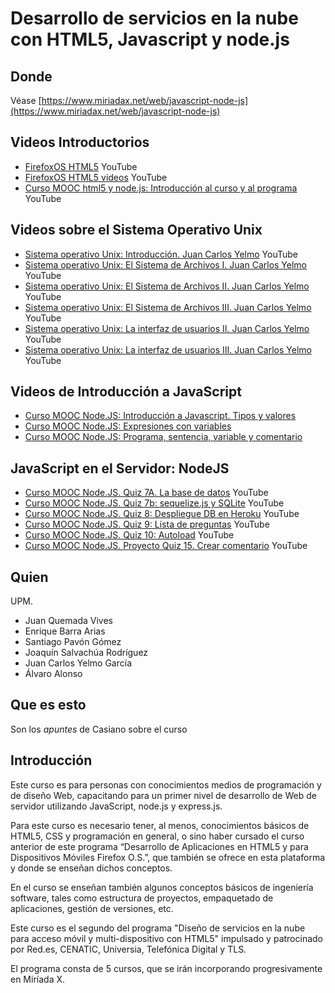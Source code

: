# Desarrollo de servicios en la nube con HTML5, Javascript y node.js

## Donde

Véase
[https://www.miriadax.net/web/javascript-node-js](https://www.miriadax.net/web/javascript-node-js)

## Videos Introductorios

* [FirefoxOS HTML5](https://www.youtube.com/channel/UCi0iZJ2QSU4koTMJ5WeUaVA) YouTube
* [FirefoxOS HTML5 videos](https://www.youtube.com/user/FirefoxOSHTML5/videos) YouTube
* [Curso MOOC html5 y node.js: Introducción al curso y al programa](https://youtu.be/5uvM7zeLGyQ) YouTube

## Videos sobre el Sistema Operativo Unix

* [Sistema operativo Unix: Introducción. Juan Carlos Yelmo](https://youtu.be/_nRGuGA4G5w) YouTube
* [Sistema operativo Unix: El Sistema de Archivos I. Juan Carlos Yelmo](https://youtu.be/11qPfkJo_b0) YouTube
* [Sistema operativo Unix: El Sistema de Archivos II. Juan Carlos Yelmo](https://youtu.be/VjaEbmT7SQQ) YouTube
* [Sistema operativo Unix: El Sistema de Archivos III. Juan Carlos Yelmo](https://youtu.be/3gY_HiYiimY) YouTube
* [Sistema operativo Unix: La interfaz de usuarios II. Juan Carlos Yelmo](https://youtu.be/oPLOsdjeOwY) YouTube
* [Sistema operativo Unix: La interfaz de usuarios III. Juan Carlos Yelmo](https://youtu.be/5IhawAobXGw) YouTube

## Videos de Introducción a JavaScript

* [Curso MOOC Node.JS: Introducción a Javascript. Tipos y valores](https://youtu.be/20ek1mYam1o)
* [Curso MOOC Node.JS: Expresiones con variables](https://youtu.be/nImIVpIfXCk)
* [Curso MOOC Node.JS: Programa, sentencia, variable y comentario](https://youtu.be/YmaTo8x_LA8)

## JavaScript en el Servidor: NodeJS
* [Curso MOOC Node.JS. Quiz 7A. La base de datos](https://youtu.be/l5nviUiDRDI) YouTube
* [Curso MOOC Node.JS. Quiz 7b: sequelize.js y SQLite](https://youtu.be/mU_GDocS_Ys) YouTube
* [Curso MOOC Node.JS. Quiz 8: Despliegue DB en Heroku](https://youtu.be/_jzjaraiE3A) YouTube
* [Curso MOOC Node.JS. Quiz 9: Lista de preguntas](https://youtu.be/zGT8rVBe2hY) YouTube
* [Curso MOOC Node.JS. Quiz 10: Autoload](https://youtu.be/pSDk_l_jhs0) YouTube
* [Curso MOOC Node.JS. Proyecto Quiz 15. Crear comentario](https://www.youtube.com/watch?v=olCP6o3_zGg) YouTube

## Quien

UPM. 

* Juan Quemada Vives
* Enrique Barra Arias
* Santiago Pavón Gómez
* Joaquín Salvachúa Rodríguez
* Juan Carlos Yelmo García
* Álvaro Alonso

## Que es esto

Son los *apuntes* de Casiano sobre el curso

## Introducción

Este curso es para personas con conocimientos medios de programación
y de diseño Web, capacitando para un primer nivel de desarrollo de
Web de servidor utilizando JavaScript, node.js y express.js. 

Para
este curso es necesario tener, al menos, conocimientos básicos de
HTML5, CSS y programación en general, o sino haber cursado el curso
anterior de este programa “Desarrollo de Aplicaciones en HTML5 y
para Dispositivos Móviles Firefox O.S.”, que también se ofrece en
esta plataforma y donde se enseñan dichos conceptos. 

En el curso
se enseñan también algunos conceptos básicos de ingeniería software,
tales como estructura de proyectos, empaquetado de aplicaciones,
gestión de versiones, etc. 

Este curso es el segundo del programa
"Diseño de servicios en la nube para acceso móvil y multi-dispositivo
con HTML5" 
impulsado y patrocinado por Red.es, CENATIC, Universia,
Telefónica Digital y TLS.

 El programa consta de 5 cursos, que se
irán incorporando progresivamente en Miríada X.
